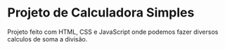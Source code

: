 # Projeto de Calculadora Simples
 Projeto feito com HTML, CSS e JavaScript onde podemos fazer diversos calculos de soma a divisão.
